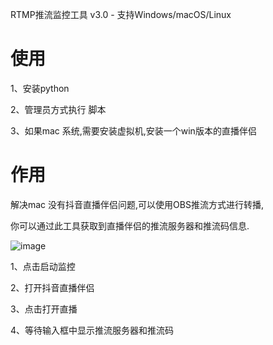 RTMP推流监控工具 v3.0 - 支持Windows/macOS/Linux

# 使用
1、安装python

2、管理员方式执行 脚本

3、如果mac 系统,需要安装虚拟机,安装一个win版本的直播伴侣

# 作用
解决mac 没有抖音直播伴侣问题,可以使用OBS推流方式进行转播,

你可以通过此工具获取到直播伴侣的推流服务器和推流码信息.


![image](https://github.com/user-attachments/assets/2b58009a-18a6-4464-89af-fe5ad4192f53) 

1、点击启动监控

2、打开抖音直播伴侣

3、点击打开直播

4、等待输入框中显示推流服务器和推流码

